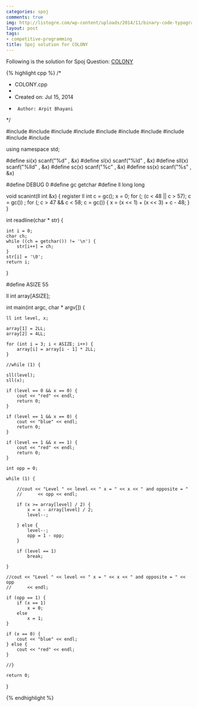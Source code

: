 ```yaml
---
categories: spoj
comments: true
img: http://listogre.com/wp-content/uploads/2014/11/binary-code-typography-hd-wallpaper-1920x1080-2619-672x372.png
layout: post
tags:
- competitive-programming
title: Spoj solution for COLONY
---
```


Following is the solution for Spoj Question: [COLONY](http://www.spoj.com/problems/COLONY/)

{% highlight cpp %}
/*
 * COLONY.cpp
 *
 *  Created on: Jul 15, 2014
 *      Author: Arpit Bhayani
 */

#include <map>
#include <set>
#include <cstring>
#include <stack>
#include <vector>
#include <queue>
#include <list>
#include <cstdio>
#include <cstdlib>
#include <iostream>

using namespace std;

#define si(x) scanf("%d" , &x)
#define sl(x) scanf("%ld" , &x)
#define sll(x) scanf("%lld" , &x)
#define sc(x) scanf("%c" , &x)
#define ss(x) scanf("%s" , &x)

#define DEBUG 0
#define gc getchar
#define ll long long

void scanint(ll int &x) {
	register ll int c = gc();
	x = 0;
	for (; (c < 48 || c > 57); c = gc())
		;
	for (; c > 47 && c < 58; c = gc()) {
		x = (x << 1) + (x << 3) + c - 48;
	}
}

int readline(char * str) {

	int i = 0;
	char ch;
	while ((ch = getchar()) != '\n') {
		str[i++] = ch;
	}
	str[i] = '\0';
	return i;
}

#define ASIZE 55

ll int array[ASIZE];

int main(int argc, char * argv[]) {

	ll int level, x;

	array[1] = 2LL;
	array[2] = 4LL;

	for (int i = 3; i < ASIZE; i++) {
		array[i] = array[i - 1] * 2LL;
	}

	//while (1) {

	sll(level);
	sll(x);

	if (level == 0 && x == 0) {
		cout << "red" << endl;
		return 0;
	}

	if (level == 1 && x == 0) {
		cout << "blue" << endl;
		return 0;
	}

	if (level == 1 && x == 1) {
		cout << "red" << endl;
		return 0;
	}

	int opp = 0;

	while (1) {

		//cout << "Level " << level << " x = " << x << " and opposite = "
		//		<< opp << endl;

		if (x >= array[level] / 2) {
			x = x - array[level] / 2;
			level--;

		} else {
			level--;
			opp = 1 - opp;
		}

		if (level == 1)
			break;

	}

	//cout << "Level " << level << " x = " << x << " and opposite = " << opp
	//		<< endl;

	if (opp == 1) {
		if (x == 1)
			x = 0;
		else
			x = 1;
	}

	if (x == 0) {
		cout << "blue" << endl;
	} else {
		cout << "red" << endl;
	}

	//}

	return 0;
}

{% endhighlight %}